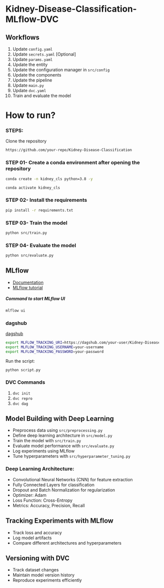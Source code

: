 # Kidney-Disease-Classification-MLflow-DVC

## Workflows

1. Update `config.yaml`
2. Update `secrets.yaml` [Optional]
3. Update `params.yaml`
4. Update the entity
5. Update the configuration manager in `src/config`
6. Update the components
7. Update the pipeline 
8. Update `main.py`
9. Update `dvc.yaml`
10. Train and evaluate the model

# How to run?
### STEPS:

Clone the repository

```bash
https://github.com/your-repo/Kidney-Disease-Classification
```

### STEP 01- Create a conda environment after opening the repository

```bash
conda create -n kidney_cls python=3.8 -y
```

```bash
conda activate kidney_cls
```

### STEP 02- Install the requirements
```bash
pip install -r requirements.txt
```

### STEP 03- Train the model
```bash
python src/train.py
```

### STEP 04- Evaluate the model
```bash
python src/evaluate.py
```

## MLflow

- [Documentation](https://mlflow.org/docs/latest/index.html)
- [MLflow tutorial](https://youtu.be/qdcHHrsXA48?si=bD5vDS60akNphkem)

##### Command to start MLflow UI
```bash
mlflow ui
```

### dagshub
[dagshub](https://dagshub.com/)

```bash
export MLFLOW_TRACKING_URI=https://dagshub.com/your-user/Kidney-Disease-Classification-MLflow-DVC.mlflow
export MLFLOW_TRACKING_USERNAME=your-username
export MLFLOW_TRACKING_PASSWORD=your-password
```

Run the script:
```bash
python script.py
```

### DVC Commands

1. `dvc init`
2. `dvc repro`
3. `dvc dag`

## Model Building with Deep Learning

- Preprocess data using `src/preprocessing.py`
- Define deep learning architecture in `src/model.py`
- Train the model with `src/train.py`
- Evaluate model performance with `src/evaluate.py`
- Log experiments using MLflow
- Tune hyperparameters with `src/hyperparameter_tuning.py`

### Deep Learning Architecture:
- Convolutional Neural Networks (CNN) for feature extraction
- Fully Connected Layers for classification
- Dropout and Batch Normalization for regularization
- Optimizer: Adam
- Loss Function: Cross-Entropy
- Metrics: Accuracy, Precision, Recall

## Tracking Experiments with MLflow
- Track loss and accuracy
- Log model artifacts
- Compare different architectures and hyperparameters

## Versioning with DVC
- Track dataset changes
- Maintain model version history
- Reproduce experiments efficiently

